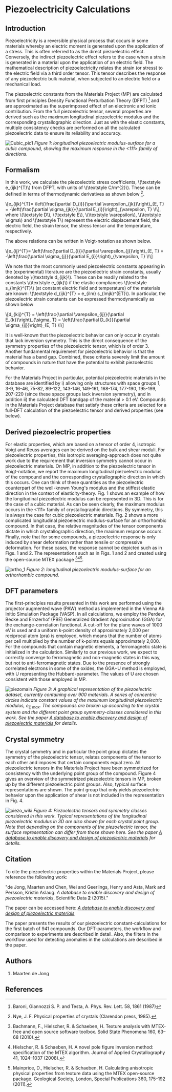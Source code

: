 # Piezoelectricity Calculations

## Introduction

Piezoelectricity is a reversible physical process that occurs in some
materials whereby an electric moment is generated upon the application
of a stress. This is often referred to as the direct piezoelectric
effect. Conversely, the indirect piezoelectric effect refers to the case
when a strain is generated in a material upon the application of an
electric field. The mathematical description of piezoelectricity relates
the strain (or stress) to the electric field via a third order tensor.
This tensor describes the response of any piezoelectric bulk material,
when subjected to an electric field or a mechanical load.

The piezoelectric constants from the Materials Project (MP) are
calculated from first principles Density Functional Perturbation Theory
(DFPT) [^1] and are approximated as the superimposed effect of an
electronic and ionic contribution. From the full piezoelectric tensor,
several properties are derived such as the maximum longitudinal
piezoelectric modulus and the corresponding crystallographic direction.
Just as with the elastic constants, multiple consistency checks are
performed on all the calculated piezoelectric data to ensure its
reliability and accuracy.

![Cubic_pic1](/methodology/img/piezoelectricity/Cubic_pic1.png)
*Figure 1: longitudinal piezoelectric modulus-surface
for a cubic compound, showing the maximum response in the &lt;111&gt;
family of directions.*

## Formalism

In this work, we calculate the piezoelectric stress coefficients,
\\(\textstyle e\_{ijk}^{T}\\) from DFPT, with units of
\\(\textstyle C/m^{2}\\). These can be defined in terms of thermodynamic
derivatives as shown below [^2].

\\[e\_{ijk}^{T}= \left(\frac{\partial D\_{i}}{\partial \varepsilon\_{jk}}\right)\_{E, T} = -\left(\frac{\partial \sigma\_{jk}}{\partial E\_{i}}\right)\_{\varepsilon, T} \\!\\],
where \\(\textstyle D\\), \\(\textstyle E\\),
\\(\textstyle \varepsilon\\), \\(\textstyle \sigma\\) and
\\(\textstyle T\\) represent the electric displacement field, the
electric field, the strain tensor, the stress tensor and the
temperature, respectively.

The above relations can be written in Voigt-notation as shown below.

\\[e\_{ij}^{T}= \left(\frac{\partial D\_{i}}{\partial \varepsilon\_{j}}\right)\_{E, T} = -\left(\frac{\partial \sigma\_{j}}{\partial E\_{i}}\right)\_{\varepsilon, T} \\!\\]

We note that the most commonly used piezoelectric constants appearing in
the (experimental) literature are the piezoelectric strain constants,
usually denoted by \\(\textstyle d\_{ijk}\\). These can be readily
related to the constants \\(\textstyle e\_{ijk}\\) if the elastic
compliances \\(\textstyle s\_{lmjk}^{T}\\) (at constant electric field
and temperature) of the materials are known:
\\(\textstyle d\_{ijk}^{T} = e\_{ilm} s\_{lmjk}^{ET}\\). In particular, the
piezoelectric strain constants can be expressed thermodynamically as
shown below

\\[d\_{kij}^{T} = \left(\frac{\partial \varepsilon\_{ij}}{\partial E\_{k}}\right)\_{\sigma, T} = \left(\frac{\partial D\_{k}}{\partial \sigma\_{ij}}\right)\_{E, T} \\!\\]

It is well-known that the piezoelectric behavior can only occur in
crystals that lack inversion symmetry. This is the direct consequence of
the symmetry properties of the piezoelectric tensor, which is of order
3. Another fundamental requirement for piezoelectric behavior is that
the material has a band gap. Combined, these criteria severely limit the
amount of compounds in nature that have the potential to exhibit
piezoelectric behavior.

For the Materials Project in particular, potential piezoelectric
materials in the database are identified by i) allowing only structures
with space groups 1, 3-9, 16-46, 75-82, 89-122, 143-146, 149-161,
168-174, 177-190, 195-199, 207-220 (since these space groups lack
inversion symmetry), and in addition ii) the calculated DFT bandgap of
the material &gt; 0.1 eV. Compounds in the Materials Project database
that satisfy these criteria are selected for a full-DFT calculation of
the piezoelectric tensor and derived properties (see below).

## Derived piezoelectric properties

For elastic properties, which are based on a tensor of order 4,
isotropic Voigt and Reuss averages can be derived on the bulk and shear
moduli. For piezoelectric properties, this isotropic averaging-approach
does not quite work due to the requirement that inversion symmetry
cannot occur in piezoelectric materials. On MP, in addition to the
piezoelectric tensor in Voigt-notation, we report the maximum
longitudinal piezoelectric modulus of the compound and the corresponding
crystallographic direction in which this occurs. One can think of these
quantities as the piezoelectric counterpart of the well-known Young's
modulus and the stiffest elastic direction in the context of
elasticity-theory. Fig. 1 shows an example of how the longitudinal
piezoelectric modulus can be represented in 3D. This is for the case of
a cubic material. As can be seen clearly, the maximum modulus occurs in
the &lt;111&gt; family of crystallographic directions. By symmetry, this
is always the case for cubic piezoelectric materials. Fig. 2 shows a
more complicated longitudinal piezoelectric modulus-surface for an
orthorhombic compound. In that case, the relative magnitudes of the
tensor components dictate in which crystallographic direction, the
maximum response occurs. Finally, note that for some compounds, a
piezoelectric response is only induced by shear deformation rather than
tensile or compressive deformation. For these cases, the response cannot
be depicted such as in Figs. 1 and 2. The representations such as in
Figs. 1 and 2 and created using the open-source MTEX package [^3][^4][^5].

![ortho_1](/methodology/img/piezoelectricity/Ortho_1.png)
*Figure 2: longitudinal piezoelectric modulus-surface
for an orthorhombic compound.*

## DFT parameters

The first-principles results presented in this work are performed using
the projector augmented wave (PAW) method as implemented in the Vienna
Ab Initio Simulation Package (VASP). In all calculations, we employ the
Perdew, Becke and Ernzerhof (PBE) Generalized Gradient Approximation
(GGA) for the exchange-correlation functional. A cut-off for the plane
waves of 1000 eV is used and a uniform k-point density of approximately
2,000 per reciprocal atom (pra) is employed, which means that the number
of atoms per cell multiplied by the number of k-points equals
approximately 2,000. For the compounds that contain magnetic elements, a
ferromagnetic state is initialized in the calculation. Similarly to our
previous work, we expect to correctly converge to ferromagnetic and
non-magnetic states in this way, but not to anti-ferromagnetic states.
Due to the presence of strongly correlated electrons in some of the
oxides, the GGA+U method is employed, with U representing the
Hubbard-parameter. The values of U are chosen consistent with those
employed in MP.

![piezomain](/methodology/img/piezoelectricity/Piezomain.png)
*Figure 3: A graphical representation of the
piezoelectric dataset, currently containing over 900 materials. A series
of concentric circles indicate constant values of the maximum
longitudinal piezoelectric modulus, $e_{ij,max}$. The compounds are broken
up according to the crystal system and the different point group
symmetry-classes considered in this work. See the paper [*A database to
enable discovery and design of piezoelectric
materials*](http://www.nature.com/articles/sdata201553) for
details.*

## Crystal symmetry

The crystal symmetry and in particular the point group dictates the
symmetry of the piezoelectric tensor, relates components of the tensor
to each other and imposes that certain components equal zero. All
piezoelectric tensors in the Materials Project have been symmetrized for
consistency with the underlying point group of the compound. Figure 4
gives an overview of the symmetrized piezoelectric tensors in MP, broken
up by the different piezoelectric point groups. Also, typical surface
representations are shown. The point group that only yields
piezoelectric behavior upon the application of shear is not included in
the representation in Fig. 4.

![piezo_wiki](/methodology/img/piezoelectricity/Piezo_wiki_fig.png)
*Figure 4: Piezoelectric tensors and symmetry
classes considered in this work. Typical representations of the
longitudinal piezoelectric modulus in 3D are also shown for each crystal
point group. Note that depending on the components of the piezoelectric
tensor, the surface representation can differ from those shown here. See
the paper [*A database to enable discovery and design of piezoelectric
materials*](http://www.nature.com/articles/sdata201553) for
details.*

## Citation

To cite the piezoelectric properties within the Materials Project,
please reference the following work:

"de Jong, Maarten and Chen, Wei and Geerlings, Henry and Asta, Mark and
Persson, Kristin Aslaug. *A database to enable discovery and design of
piezoelectric materials*, Scientific Data **2** (2015)."

The paper can be accessed here: *[A database to enable discovery and
design of piezoelectric
materials](http://www.nature.com/articles/sdata201553)*

The paper presents the results of our piezoelectric
constant-calculations for the first batch of 941 compounds. Our
DFT-parameters, the workflow and comparison to experiments are described
in detail. Also, the filters in the workflow used for detecting
anomalies in the calculations are described in the paper.

## Authors

1.  Maarten de Jong

## References

[^1]: Baroni, Giannozzi S. P. and Testa, A. Phys. Rev. Lett. 58, 1861
(1987)

[^2]: Nye, J. F. Physical properties of crystals (Clarendon press,
1985).

[^3]: Bachmann, F., Hielscher, R. & Schaeben, H. Texture analysis with
MTEX-free and open source software toolbox. Solid State Phenomena 160,
63–68 (2010).

[^4]: Hielscher, R. & Schaeben, H. A novel pole figure inversion method:
specification of the MTEX algorithm. Journal of Applied Crystallography
41, 1024–1037 (2008).

[^5]: Mainprice, D., Hielscher, R. & Schaeben, H. Calculating
anisotropic physical properties from texture data using the MTEX
open-source package. Geological Society, London, Special Publications
360, 175–192 (2011).

